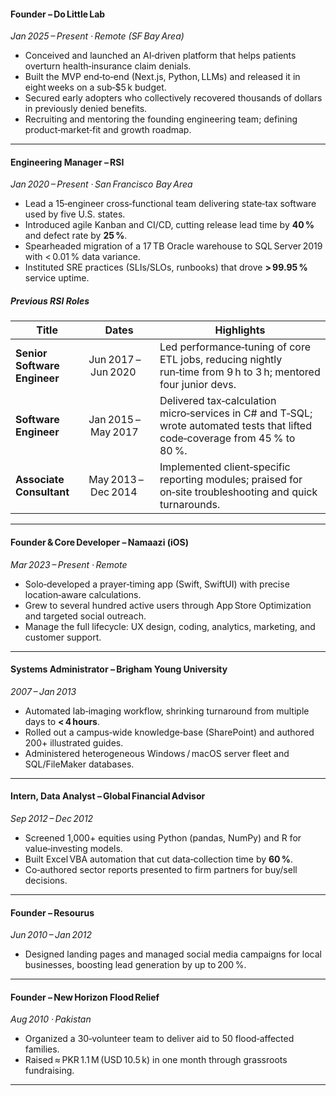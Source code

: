 #### **Founder – Do Little Lab**

*Jan 2025 – Present · Remote (SF Bay Area)*

* Conceived and launched an AI‑driven platform that helps patients overturn health‑insurance claim denials.
* Built the MVP end‑to‑end (Next.js, Python, LLMs) and released it in eight weeks on a sub‑\$5 k budget.
* Secured early adopters who collectively recovered thousands of dollars in previously denied benefits.
* Recruiting and mentoring the founding engineering team; defining product‑market‑fit and growth roadmap.

---

#### **Engineering Manager – RSI**

*Jan 2020 – Present · San Francisco Bay Area*

* Lead a 15‑engineer cross‑functional team delivering state‑tax software used by five U.S. states.
* Introduced agile Kanban and CI/CD, cutting release lead time by **40 %** and defect rate by **25 %**.
* Spearheaded migration of a 17 TB Oracle warehouse to SQL Server 2019 with < 0.01 % data variance.
* Instituted SRE practices (SLIs/SLOs, runbooks) that drove **> 99.95 %** service uptime.

##### **Previous RSI Roles**

| Title                        | Dates               | Highlights                                                                                                                   |
| ---------------------------- | ------------------- | ---------------------------------------------------------------------------------------------------------------------------- |
| **Senior Software Engineer** | Jun 2017 – Jun 2020 | Led performance‑tuning of core ETL jobs, reducing nightly run‑time from 9 h to 3 h; mentored four junior devs.               |
| **Software Engineer**        | Jan 2015 – May 2017 | Delivered tax‑calculation micro‑services in C# and T‑SQL; wrote automated tests that lifted code‑coverage from 45 % to 80 %. |
| **Associate Consultant**     | May 2013 – Dec 2014 | Implemented client‑specific reporting modules; praised for on‑site troubleshooting and quick turnarounds.                    |

---

#### **Founder & Core Developer – Namaazi (iOS)**

*Mar 2023 – Present · Remote*

* Solo‑developed a prayer‑timing app (Swift, SwiftUI) with precise location‑aware calculations.
* Grew to several hundred active users through App Store Optimization and targeted social outreach.
* Manage the full lifecycle: UX design, coding, analytics, marketing, and customer support.

---

#### **Systems Administrator – Brigham Young University**

*2007 – Jan 2013*

* Automated lab‑imaging workflow, shrinking turnaround from multiple days to **< 4 hours**.
* Rolled out a campus‑wide knowledge‑base (SharePoint) and authored 200+ illustrated guides.
* Administered heterogeneous Windows / macOS server fleet and SQL/FileMaker databases.

---

#### **Intern, Data Analyst – Global Financial Advisor**

*Sep 2012 – Dec 2012*

* Screened 1,000+ equities using Python (pandas, NumPy) and R for value‑investing models.
* Built Excel VBA automation that cut data‑collection time by **60 %**.
* Co‑authored sector reports presented to firm partners for buy/sell decisions.

---

#### **Founder – Resourus**

*Jun 2010 – Jan 2012*

* Designed landing pages and managed social media campaigns for local businesses, boosting lead generation by up to 200 %.

---

#### **Founder – New Horizon Flood Relief**

*Aug 2010 · Pakistan*

* Organized a 30‑volunteer team to deliver aid to 50 flood‑affected families.
* Raised ≈ PKR 1.1 M (USD 10.5 k) in one month through grassroots fundraising.

---
